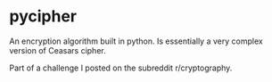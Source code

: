# pycipher
An encryption algorithm built in python. Is essentially a very complex version of Ceasars cipher.

Part of a challenge I posted on the subreddit r/cryptography.

